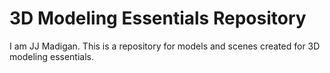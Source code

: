 # 3D Modeling Essentials Repository
I am JJ Madigan. This is a repository for models and scenes created for 3D modeling essentials.
